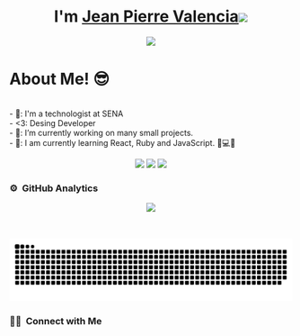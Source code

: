 <h1 align="center">I'm <a href="#">Jean Pierre Valencia<a><img src="#" width="60px"/></h1>
<p align="center">
  <img src="https://miro.medium.com/max/2048/1*OohqW5DGh9CQS4hLY5FXzA.png" height="230"/>
</p>

<h1>About Me! 😎</h1>
<br>
- 🏫: I'm a technologist at SENA <br>
- <3: Desing Developer <br>
- 🌱: I’m currently working on many small projects. <br>
- 👯: I am currently learning React, Ruby and JavaScript. 🧠💻🤖
<br>
<p>
<div align="center">
  <img src="https://img.shields.io/badge/-HTML-c58545?style=for-the-badge&logo=html5&logoColor=c58545&labelColor=282828">
  <img src="https://img.shields.io/badge/-CSS-d1a01f?style=for-the-badge&logo=css3&logoColor=d1a01f&labelColor=282828">
  <img src="https://img.shields.io/badge/-Python-98b982?style=for-the-badge&logo=python&logoColor=98b982&labelColor=282828">
</div>
</p>

### ⚙️ &nbsp;GitHub Analytics

<p align="center" >   
  <img src="https://profile-counter.glitch.me/DHANOLA/count.svg" />  
</p>

 <br>
  <p align="center">
  <img src="https://github.com/DHANOLA/DHANOLA/raw/output/github-contribution-grid-snake.svg" alt="snake"></center>
</p>


### 🤝🏻 &nbsp;Connect with Me

